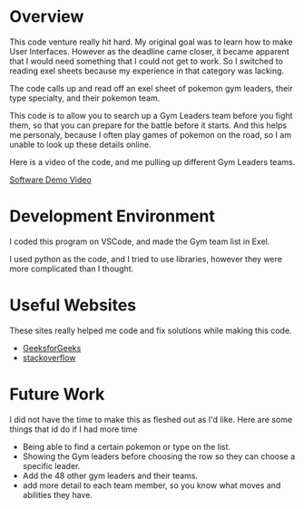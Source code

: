# Overview

This code venture really hit hard. My original goal was to learn how to make User Interfaces. 
However as the deadline came closer, it became apparent that I would need something that I could not get to work.
So I switched to reading exel sheets because my experience in that category was lacking.

The code calls up and read off an exel sheet of pokemon gym leaders, their type specialty, and their pokemon team.

This code is to allow you to search up a Gym Leaders team before you fight them, so that you can prepare for the battle before it starts. 
And this helps me personaly, because I often play games of pokemon on the road, so I am unable to look up these details online.

Here is a video of the code, and me pulling up different Gym Leaders teams.

[Software Demo Video](http://youtube.link.goes.here)

# Development Environment

I coded this program on VSCode, and made the Gym team list in Exel.

I used python as the code, and I tried to use libraries, however they were more complicated than I thought.

# Useful Websites

These sites really helped me code and fix solutions while making this code.

- [GeeksforGeeks](https://www.geeksforgeeks.org/working-with-excel-spreadsheets-in-python/#)
- [stackoverflow](https://stackoverflow.com)

# Future Work

I did not have the time to make this as fleshed out as I'd like. Here are some things that id do if I had more time
- Being able to find a certain pokemon or type on the list.
- Showing the Gym leaders before choosing the row so they can choose a specific leader.
- Add the 48 other gym leaders and their teams.
- add more detail to each team member, so you know what moves and abilities they have.
